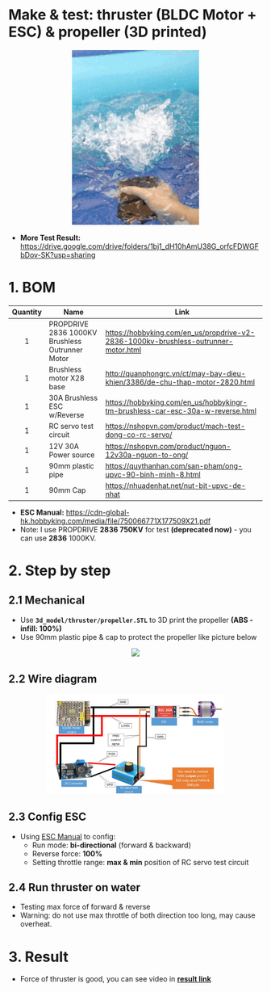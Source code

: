 # Make & test: thruster (BLDC Motor + ESC) & propeller (3D printed)
<p align="center">
  <img src="img/forward.gif" width="50%">
</p>

- **More Test Result:** https://drive.google.com/drive/folders/1bj1_dH10hAmU38G_orfcFDWGFbDov-SK?usp=sharing

# 1. BOM
| Quantity |                      Name                       |      Link     |
| :-------:|-------------------------------------------------| --------------|
| 1        | PROPDRIVE 2836 1000KV Brushless Outrunner Motor | https://hobbyking.com/en_us/propdrive-v2-2836-1000kv-brushless-outrunner-motor.html               |
| 1        | Brushless motor X28 base                        | http://quanphongrc.vn/ct/may-bay-dieu-khien/3386/de-chu-thap-motor-2820.html              |
| 1        | 30A Brushless ESC w/Reverse                     | https://hobbyking.com/en_us/hobbykingr-tm-brushless-car-esc-30a-w-reverse.html              |
| 1        | RC servo test circuit                           | https://nshopvn.com/product/mach-test-dong-co-rc-servo/              |
| 1        | 12V 30A Power source                            | https://nshopvn.com/product/nguon-12v30a-nguon-to-ong/              |
| 1        | 90mm plastic pipe                               | https://quythanhan.com/san-pham/ong-upvc-90-binh-minh-8.html              |
| 1        | 90mm Cap                                        | https://nhuadenhat.net/nut-bit-upvc-de-nhat              |

- **ESC Manual:** https://cdn-global-hk.hobbyking.com/media/file/750066771X177509X21.pdf
- Note: I use PROPDRIVE **2836 750KV** for test **(deprecated now)** - you can use **2836** 1000KV.

# 2. Step by step
## 2.1 Mechanical
- Use **`3d_model/thruster/propeller.STL`** to 3D print the propeller **(ABS - infill: 100%)**
- Use 90mm plastic pipe & cap to protect the propeller like picture below
<p align="center">
  <img src="https://drive.google.com/uc?export=view&id=1Iknp3wVl-vjtJTEsAQq-7NKp1bYaIKK9" width="40%">
</p>

## 2.2 Wire diagram
<p align="center">
  <img src="img/wire_diagram.jpg" width="70%">
</p>

## 2.3 Config ESC
- Using [ESC Manual](https://cdn-global-hk.hobbyking.com/media/file/750066771X177509X21.pdf) to config:
  - Run mode: **bi-directional** (forward & backward)
  - Reverse force: **100%**
  - Setting throttle range: **max & min** position of RC servo test circuit

## 2.4 Run thruster on water
- Testing max force of forward & reverse
- Warning: do not use max throttle of both direction too long, may cause overheat.

# 3. Result
- Force of thruster is good, you can see video in **[result link](https://drive.google.com/drive/folders/1bj1_dH10hAmU38G_orfcFDWGFbDov-SK?usp=sharing)**
